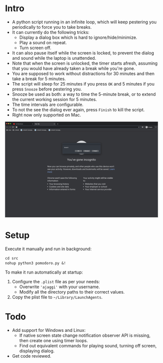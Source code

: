 # Intro

- A python script running in an infinite loop, which will keep pestering you periodically to force you to take breaks.
- It can currently do the following tricks:
  - Display a dialog box which is hard to ignore/hide/minimize.
  - Play a sound on repeat.
  - Turn screen off.
- It can also pause itself while the screen is locked, to prevent the dialog and sound while the laptop is unattended.
- Note that when the screen is unlocked, the timer starts afresh, assuming that you would have already taken a break while you're gone.
- You are supposed to work without distractions for 30 minutes and then take a break for 5 minutes.
- The script will sleep for 25 minutes if you press `OK` and 5 minutes if you press `Snooze` before pestering you.  
- Snooze be used as both: a way to time the 5-minute break, or to extend the current working session for 5 minutes.
- The time intervals are configurable.
- To not the see the dialog ever again, press `Finish` to kill the script.
- Right now only supported on Mac.

![screenshot](static/screenshot-pomodoro.png)

# Setup

Execute it manually and run in background:
```
cd src
nohup python3 pomodoro.py &!
```

To make it run automatically at startup:
1. Configure the `.plist` file as per your needs:
    - Overwrite `'ajaggi'` with your username.
    - Modify all the directory paths to their correct values.
2. Copy the plist file to `~/Library/LaunchAgents`.

# Todo
- Add support for Windows and Linux:
  - If native screen state change notification observer API is missing, then create one using timer loops.
  - Find out equivalent commands for playing sound, turning off screen, displaying dialog.
- Get code reviewed.